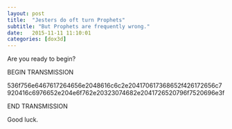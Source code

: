 ```yaml
---
layout: post
title:  "Jesters do oft turn Prophets"
subtitle: "But Prophets are frequently wrong."
date:   2015-11-11 11:10:01
categories: [dox3d]
---
```

Are you ready to begin?


BEGIN TRANSMISSION

536f756e6467617264656e2048616c6c2e204170617368652f426172656c7920416c6976652e204e6f762e20323074682e2041726520796f7520696e3f

END TRANSMISSION


Good luck.
